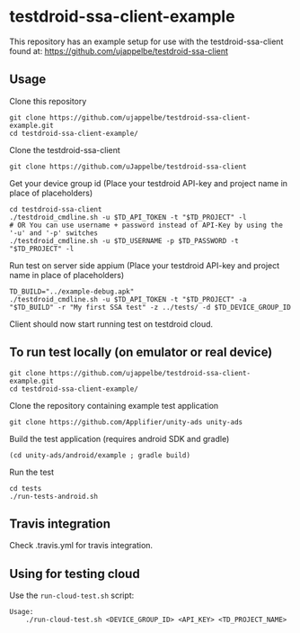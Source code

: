 # testdroid-ssa-client-example

This repository has an example setup for use with the testdroid-ssa-client found at:
https://github.com/ujappelbe/testdroid-ssa-client

## Usage
Clone this repository
```
git clone https://github.com/ujappelbe/testdroid-ssa-client-example.git
cd testdroid-ssa-client-example/
```

Clone the testdroid-ssa-client
```
git clone https://github.com/uJappelbe/testdroid-ssa-client
```

Get your device group id (Place your testdroid API-key and project name in place of placeholders)
```
cd testdroid-ssa-client
./testdroid_cmdline.sh -u $TD_API_TOKEN -t "$TD_PROJECT" -l
# OR You can use username + password instead of API-Key by using the '-u' and '-p' switches
./testdroid_cmdline.sh -u $TD_USERNAME -p $TD_PASSWORD -t "$TD_PROJECT" -l
```

Run test on server side appium (Place your testdroid API-key and project name in place of placeholders)
```
TD_BUILD="../example-debug.apk"
./testdroid_cmdline.sh -u $TD_API_TOKEN -t "$TD_PROJECT" -a "$TD_BUILD" -r "My first SSA test" -z ../tests/ -d $TD_DEVICE_GROUP_ID
```
Client should now start running test on testdroid cloud.




## To run test locally (on emulator or real device)
```
git clone https://github.com/ujappelbe/testdroid-ssa-client-example.git
cd testdroid-ssa-client-example/
```

Clone the repository containing example test application
```
git clone https://github.com/Applifier/unity-ads unity-ads
```

Build the test application (requires android SDK and gradle)
```
(cd unity-ads/android/example ; gradle build)
```

Run the test
```
cd tests
./run-tests-android.sh
```

## Travis integration
Check .travis.yml for travis integration.

## Using for testing cloud
Use the `run-cloud-test.sh` script:
```
Usage:
	./run-cloud-test.sh <DEVICE_GROUP_ID> <API_KEY> <TD_PROJECT_NAME>
```
